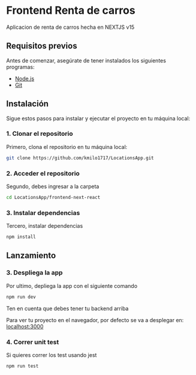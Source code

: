 # Frontend Renta de carros

Aplicacion de renta de carros hecha en NEXTJS v15


## Requisitos previos

Antes de comenzar, asegúrate de tener instalados los siguientes programas:

- [Node.js](https://nodejs.org/)
- [Git](https://git-scm.com/)

## Instalación

Sigue estos pasos para instalar y ejecutar el proyecto en tu máquina local:

### 1. Clonar el repositorio

Primero, clona el repositorio en tu máquina local:

```bash
git clone https://github.com/kmilo1717/LocationsApp.git
```

### 2. Acceder el repositorio

Segundo, debes ingresar a la carpeta

```bash
cd LocationsApp/frontend-next-react
```
### 3. Instalar dependencias

Tercero, instalar dependencias

```bash
npm install
```

## Lanzamiento

### 3. Despliega la app

Por ultimo, depliega la app con el siguiente comando

```bash
npm run dev
```
Ten en cuenta que debes tener tu backend arriba

Para ver tu proyecto en el navegador, por defecto se va a desplegar en: [localhost:3000](http://localhost:3000/)

### 4. Correr unit test

Si quieres correr los test usando jest

```bash
npm run test
```

